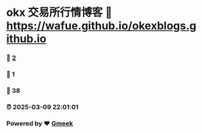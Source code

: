 # okx 交易所行情博客 :link: https://wafue.github.io/okexblogs.github.io 
### :page_facing_up: [2](https://wafue.github.io/okexblogs.github.io/tag.html) 
### :speech_balloon: 1 
### :hibiscus: 38 
### :alarm_clock: 2025-03-09 22:01:01 
### Powered by :heart: [Gmeek](https://github.com/Meekdai/Gmeek)
